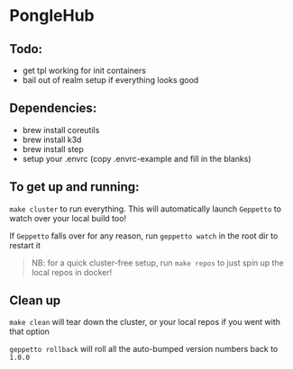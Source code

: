 # PongleHub

## Todo:

- get tpl working for init containers
- bail out of realm setup if everything looks good

## Dependencies:

- brew install coreutils
- brew install k3d
- brew install step
- setup your .envrc (copy .envrc-example and fill in the blanks)

## To get up and running:

`make cluster` to run everything. This will automatically launch `Geppetto` to watch over your local build too!

If `Geppetto` falls over for any reason, run `geppetto watch` in the root dir to restart it

> NB: for a quick cluster-free setup, run `make repos` to just spin up the local repos in docker!

## Clean up

`make clean` will tear down the cluster, or your local repos if you went with that option

`geppetto rollback` will roll all the auto-bumped version numbers back to `1.0.0`